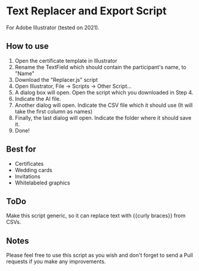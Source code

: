 # Text Replacer and Export Script
For Adobe Illustrator (tested on 2021).

## How to use
1. Open the certificate template in Illustrator
2. Rename the TextField which should contain the participant's name, to "Name"
3. Download the "Replacer.js" script
4. Open Illustrator, File -> Scripts -> Other Script...
5. A dialog box will open. Open the script which you downloaded in Step 4.
6. Indicate the AI file.
7. Another dialog will open. Indicate the CSV file which it should use (It will take the first column as names)
8. Finally, the last dialog will open. Indicate the folder where it should save it.
9. Done!

## Best for
- Certificates
- Wedding cards
- Invitations
- Whitelabeled graphics

## ToDo 
Make this script generic, so it can replace text with {{curly braces}} from CSVs.

## Notes
Please feel free to use this script as you wish and don't forget to send a Pull requests if you make any improvements.
